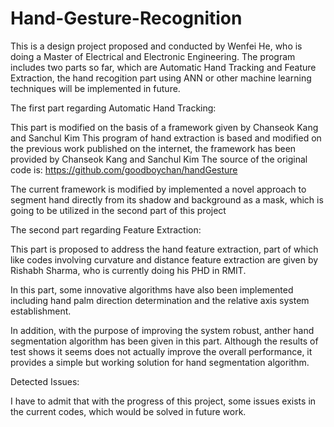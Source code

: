 # Hand-Gesture-Recognition
This is a design project proposed and conducted by Wenfei He, who is doing a Master of Electrical and Electronic Engineering.
The program includes two parts so far, which are Automatic Hand Tracking and Feature Extraction, the hand recogition part using ANN or other machine learning techniques will be implemented in future. 

The first part regarding Automatic Hand Tracking:

This part is modified on the basis of a framework given by Chanseok Kang and Sanchul Kim
This program of hand extraction is based and modified on the previous work published on the internet, the framework has been provided by Chanseok Kang and Sanchul Kim
The source of the original code is: https://github.com/goodboychan/handGesture

The current framework is modified by implemented a novel approach to segment hand directly from its shadow and background as a mask, which is going to be utilized in the second part of this project

The second part regarding Feature Extraction: 

This part is proposed to address the hand feature extraction, part of which like codes involving curvature and distance feature extraction are given by Rishabh Sharma, who is currently doing his PHD in RMIT.

In this part, some innovative algorithms have also been implemented including hand palm direction determination and the relative axis system establishment. 

In addition, with the purpose of improving the system robust, anther hand segmentation algorithm has been given in this part. Although the results of test shows it seems does not actually improve the overall performance, it provides a simple but working solution for hand segmentation algorithm.

Detected Issues:

I have to admit that with the progress of this project, some issues exists in the current codes, which would be solved in future work.

